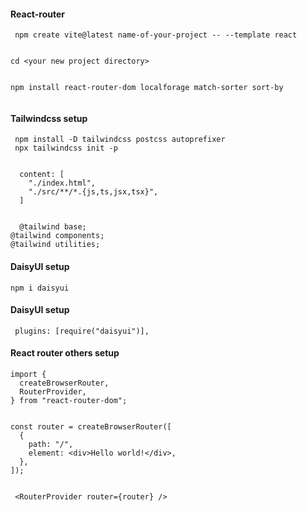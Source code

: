 

#### React-router

```http
 npm create vite@latest name-of-your-project -- --template react
 
```
```http
cd <your new project directory>
 
```
```http
npm install react-router-dom localforage match-sorter sort-by
 
```
#### Tailwindcss setup

```http
 npm install -D tailwindcss postcss autoprefixer
 npx tailwindcss init -p
 
```
```http
  content: [
    "./index.html",
    "./src/**/*.{js,ts,jsx,tsx}",
  ]
 
```
```http
  @tailwind base;
@tailwind components;
@tailwind utilities;
```
#### DaisyUI setup
```http
npm i daisyui
```
#### DaisyUI setup
```http
 plugins: [require("daisyui")],
```











#### React router others setup


```http
import {
  createBrowserRouter,
  RouterProvider,
} from "react-router-dom";
 
```
```http
const router = createBrowserRouter([
  {
    path: "/",
    element: <div>Hello world!</div>,
  },
]);
 
```
```http
 <RouterProvider router={router} />
 
```


